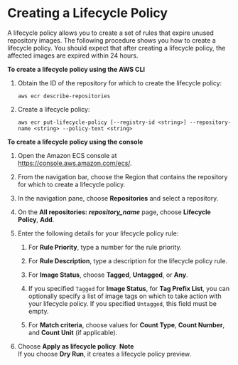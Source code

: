 # Creating a Lifecycle Policy<a name="lp_creation"></a>

A lifecycle policy allows you to create a set of rules that expire unused repository images\. The following procedure shows you how to create a lifecycle policy\. You should expect that after creating a lifecycle policy, the affected images are expired within 24 hours\.

**To create a lifecycle policy using the AWS CLI**

1. Obtain the ID of the repository for which to create the lifecycle policy:

   ```
   aws ecr describe-repositories
   ```

1. Create a lifecycle policy:

   ```
   aws ecr put-lifecycle-policy [--registry-id <string>] --repository-name <string> --policy-text <string>
   ```

**To create a lifecycle policy using the console**

1. Open the Amazon ECS console at [https://console\.aws\.amazon\.com/ecs/](https://console.aws.amazon.com/ecs/)\.

1. From the navigation bar, choose the Region that contains the repository for which to create a lifecycle policy\.

1. In the navigation pane, choose **Repositories** and select a repository\.

1. On the **All repositories: *repository\_name*** page, choose **Lifecycle Policy**, **Add**\.

1. Enter the following details for your lifecycle policy rule:

   1. For **Rule Priority**, type a number for the rule priority\.

   1. For **Rule Description**, type a description for the lifecycle policy rule\.

   1. For **Image Status**, choose **Tagged**, **Untagged**, or **Any**\.

   1. If you specified `Tagged` for **Image Status**, for **Tag Prefix List**, you can optionally specify a list of image tags on which to take action with your lifecycle policy\. If you specified `Untagged`, this field must be empty\.

   1. For **Match criteria**, choose values for **Count Type**, **Count Number**, and **Count Unit** \(if applicable\)\.

1. Choose **Apply as lifecycle policy**\.
**Note**  
If you choose **Dry Run**, it creates a lifecycle policy preview\.